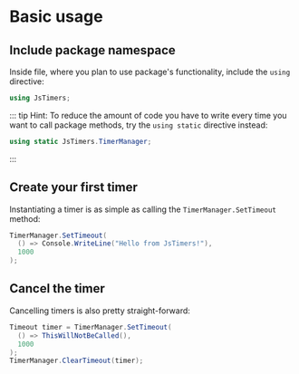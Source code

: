 # Basic usage

## Include package namespace

Inside file, where you plan to use package's functionality,
include the `using` directive:

```cs
using JsTimers;
```

::: tip Hint:
To reduce the amount of code you have to write every time you want to call
package methods, try the `using static` directive instead:

```cs
using static JsTimers.TimerManager;
```

:::

## Create your first timer

Instantiating a timer is as simple as calling the `TimerManager.SetTimeout` method:

```cs
TimerManager.SetTimeout(
  () => Console.WriteLine("Hello from JsTimers!"),
  1000
);
```

## Cancel the timer

Cancelling timers is also pretty straight-forward:

```cs
Timeout timer = TimerManager.SetTimeout(
  () => ThisWillNotBeCalled(),
  1000
);
TimerManager.ClearTimeout(timer);
```

